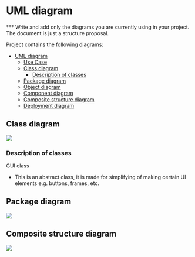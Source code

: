 # UML diagram

*** Write and add only the diagrams you are currently using in your project. The document is just a structure proposal.

Project contains the following diagrams:
<!-- @import "[TOC]" {cmd="toc" depthFrom=1 depthTo=6 orderedList=false} -->
<!-- code_chunk_output -->

- [UML diagram](#uml-diagram)
  - [Use Case](#use-case)
  - [Class diagram](#class-diagram)
    - [Description of classes](#description-of-classes)
  - [Package diagram](#package-diagram)
  - [Object diagram](#object-diagram)
  - [Component diagram](#component-diagram)
  - [Composite structure diagram](#composite-structure-diagram)
  - [Deployment diagram](#deployment-diagram)

<!-- /code_chunk_output -->

## Class diagram
![](https://github.com/OOP-FIIT/oop-2022-str-17-c-dakic-Real-4339/blob/master/Documentation/uml/Class_diagram.png)

### Description of classes

GUI class
-	This is an abstract class, it is made for simplifying of making certain UI elements e.g. buttons, frames, etc.

## Package diagram
![](https://github.com/OOP-FIIT/oop-2022-str-17-c-dakic-Real-4339/blob/master/Documentation/uml/Package_diagram.png)

## Composite structure diagram
![](https://github.com/OOP-FIIT/oop-2022-str-17-c-dakic-Real-4339/blob/master/Documentation/uml/umlet.png)
